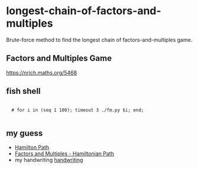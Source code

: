# longest-chain-of-factors-and-multiples
Brute-force method to find the longest chain of factors-and-multiples game.

## Factors and Multiples Game
https://nrich.maths.org/5468

## fish shell
  <code fish>
  # for i in (seq 1 100); timeout 3 ./fm.py $i; end;
  </code>

## my guess
* [Hamilton Path](https://en.wikipedia.org/wiki/Hamiltonian_path)
* [Factors and Multiples - Hamiltonian Path](http://mathforum.org/library/drmath/view/54255.html)
* my handwriting
  [handwriting](images/my_guess.jpg?raw=true)
